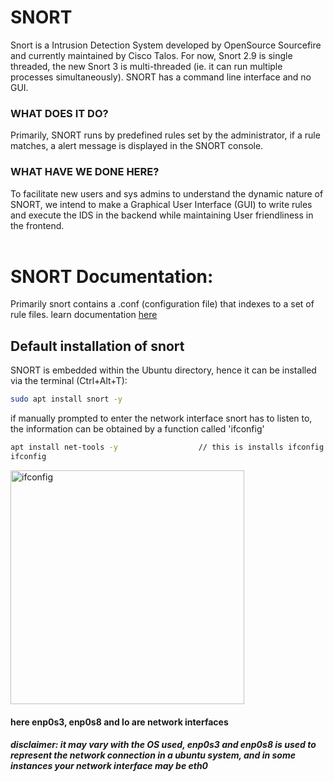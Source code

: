 # SNORT
Snort is a Intrusion Detection System developed by OpenSource Sourcefire and currently maintained by Cisco Talos. For now, Snort 2.9 is single threaded, the new Snort 3 is multi-threaded (ie. it can run multiple processes simultaneously). SNORT has a command line interface and no GUI.<br>

### WHAT DOES IT DO?
Primarily, SNORT runs by predefined rules set by the administrator, if a rule matches, a alert message is displayed in the SNORT console.
### WHAT HAVE WE DONE HERE?
To facilitate new users and sys admins to understand the dynamic nature of SNORT, we intend to make a Graphical User Interface 
(GUI) to write rules and execute the IDS in the backend while maintaining User friendliness in the frontend.<br>
<br>

# SNORT Documentation:
Primarily snort contains a .conf (configuration file) that indexes to a set of rule files. learn documentation [here](http://books.gigatux.nl/mirror/snortids/0596006616/snortids-CHP-5.html)

## Default installation of snort 
SNORT is embedded within the Ubuntu directory, hence it can be installed via the terminal (Ctrl+Alt+T):
```bash
sudo apt install snort -y
```
if manually prompted to enter the network interface snort has to listen to, the information can be obtained by a function called 'ifconfig'
```bash
apt install net-tools -y                  // this is installs ifconfig in the system
ifconfig
```
<img width="374" alt="ifconfig" src="https://user-images.githubusercontent.com/70995581/220833040-55b49909-4241-41ac-a80c-2ff7041a963f.png"></br>
#### here enp0s3, enp0s8 and lo are network interfaces
##### disclaimer: it may vary with the OS used, enp0s3 and enp0s8 is used to represent the network connection in a ubuntu system, and in some instances your network interface may be eth0<br>

